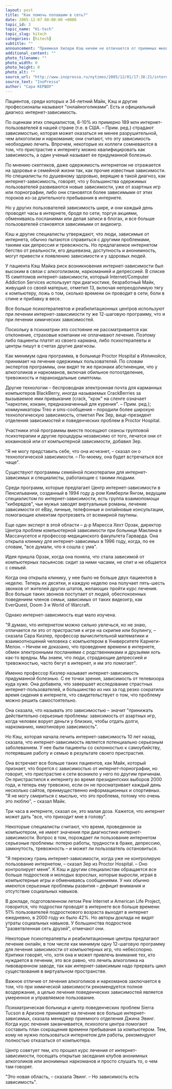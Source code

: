 ```yaml
---
layout: post
title: "Как помочь попавшим в сеть?"
date: 2005-12-07 00:00:00 +0000
topic_id: 3
topic_name: "Hi-tech"
topic_slug: hitech
categories: [hitech]
subtitle: ""
announcement: "Приемная Хилари Кэш ничем не отличается от приемных многих психотерапевтов: негромкая классическая музыка, картины и цветы, полки с брошюрами о том, как получить помощь. Но вместе со своими пациентами Кэш, которая возглавляет Internet/Computer Addiction Services в Рэдмонде, где находится главный офис Microsoft, является пионером в новой нише здравоохранения и лечения зависимостей."
additional_content: ""
photo_filename: ""
photo_width: 0
photo_height: 0
photo_alt: ""
source_url: "http://www.inopressa.ru/nytimes/2005/12/01/17:38:21/internet"
source_text: "InoPressa"
author: "Сара КЕРШОУ"
---
```

Пациентов, среди которых и 34-летний Майк, Кэш и другие профессионалы называют "онлайноголиками". Есть и официальный диагноз: интернет-зависимость.

По оценкам этих специалистов, 6-10% из примерно 189 млн интернет-пользователей в нашей стране (т.е. в США. – Прим. ред.) страдают зависимостью, которая может оказаться не менее разрушительной, чем алкоголизм и наркомания; они считают, что эту зависимость необходимо лечить. Впрочем, некоторые их коллеги сомневаются в том, что пристрастие к интернету можно квалифицировать как зависимость, а один ученый называет ее придуманной болезнью.

По мнению скептиков, даже одержимость интернетом не отражается на здоровье и семейной жизни так, как прочие известные зависимости. Но специалисты по душевному здоровью, верящие в такой диагноз, как интернет-зависимость, говорят, что у большинства одержимых пользователей развиваются новые зависимости, уже от азартных игр или порнографии, либо они становятся более зависимыми от этих пороков из-за длительного пребывания в интернете.

Но у других пользователей зависимость шире, и они каждый день проводят часы в интернете, бродя по сети, торгуя акциями, обмениваясь посланиями или делая записи в блогах, и все больше пользователей становятся зависимыми от видеоигр.

Кэш и другие специалисты утверждают, что люди, зависимые от интернета, обычно пытаются справиться с другими проблемами, такими как депрессия и тревожность. Но предлагаемое интернетом бегство от реальности, его дешевизна, доступность и анонимность, могут привести к появлению зависимости и у здоровых людей.

У пациента Кэш Майка риск возникновения интернет-зависимости был высоким в связи с алкоголизмом, наркоманией и депрессией. В списке 15 симптомов интернет-зависимости, который Internet/Computer Addiction Services использует при диагностике, безработный Майк, живущий со своей матерью, отметил 13, включая непреодолимую тягу к компьютеру, ложь о том, сколько времени он проводит в сети, боли в спине и прибавку в весе.

Все больше психотерапевтов и реабилитационных центров используют при лечении интернет-зависимости ту же 12-шаговую программу, что и при лечении химических зависимостей.

Поскольку в психиатрии это состояние не рассматривается как отклонение, страховые компании не оплачивают лечение. Поэтому либо пациенты платят из своего кармана, либо психотерапевты и центры пишут в счетах другие диагнозы.

Как минимум одна программа, в больнице Proctor Hospital в Иллинойсе, принимает на лечение одержимых пользователей. По словам экспертов программы, они видят те же признаки абстиненции, что у алкоголиков и наркоманов, включая обильное потоотделение, тревожность и параноидальные симптомы.

Другие технологии – беспроводная электронная почта для карманных компьютеров BlackBerry, иногда называемых CrackBerries за вызываемое ими привыкание (crack, "крэк" на сленге означает "наркотик, кокаин, предназначенный для курения". – Прим. ред.); коммуникаторы Treo и sms-сообщения – породили более широкую технологическую зависимость, отметил Рик Зер, вице-президент отделения зависимостей и поведенческих проблем в Proctor Hospital.

Участники этой программы вместе посещают сеансы групповой психотерапии и другие процедуры независимо от того, лечатся они от кокаиновой или от компьютерной зависимости, добавил Зер.

"Я не могу представить себе, что она исчезнет, – сказал он о технологической зависимости. – По-моему, она будет встречаться все чаще".

Существуют программы семейной психотерапии для интернет-зависимых и специалисты, работающие с такими людьми.

Среди программ, которые предлагает Центр интернет-зависимости в Пенсильвании, созданный в 1994 году д-ром Кимберли Янгом, ведущим специалистом по интернет-зависимости, есть группа взаимопомощи "кибервдов", чьи мужья заводят виртуальные романы, лечение зависимости от eBay, личные, телефонные и онлайновые консультации, помогающие клиентам протрезветь от всемирной паутины.

Еще один эксперт в этой области – д-р Маресса Хехт Орзак, директор Центра проблем компьютерной зависимости при больнице Маклина в Массачусетсе и профессор медицинского факультета Гарварда. Она открыла клинику для интернет-зависимых в 1996 году, когда, по ее словам, "все думали, что я сошла с ума".

Идея пришла Орзак, когда она поняла, что стала зависимой от компьютерных пасьянсов: сидит за ними часами, не спит и не общается с семьей.

Когда она открыла клинику, у нее было не больше двух пациентов в неделю. Теперь их десятки, и каждую неделю она получает пять-шесть звонков от жителей других штатов, желающих пройти курс лечения. Все больше таких звонков поступает от людей, обеспокоенных поведением членов семьи, зависимых от таких видеоигр, как EverQuest, Doom 3 и World of Warcraft.

Однако интернет-зависимость еще мало изучена.

"Я думаю, что интернетом можно сильно увлечься, но не знаю, отличается ли это от пристрастия к игре на скрипке или боулингу, – сказала Сара Кизлер, профессор вычислительной математики и взаимоотношений человека с компьютером в Университете Карнеги-Мелон. – Ничем не доказано, что проведение времени в интернете, обмен электронными посланиями с родственниками и друзьями хоть как-то вредны. Мы знаем, что люди, страдающие депрессией и тревожностью, часто бегут в интернет, и им это помогает".

Именно профессор Кизлер называет интернет-зависимость придуманной болезнью. С ее точки зрения, зависимость от телевизора куда хуже. Она добавила, что завершает исследование страстных интернет-пользователей, и большинство из них за год резко сократили время сидения в интернете, что свидетельствует о том, что проблему можно решить самостоятельно.

Она сказала, что называть это зависимостью – значит "принижать действительно серьезные проблемы: зависимость от азартных игр, когда человек ворует деньги у близких, чтобы отдать долги, наркоманию, никотиновую зависимость".

Но Кэш, которая начала лечить интернет-зависимость 10 лет назад, сказала, что интернет-зависимость является потенциально серьезным заболеванием. У нее были пациенты со склонностью к самоубийству, потерявшие работу и семью в результате своего пристрастия.

Она встречает все больше таких пациентов, как Майк, который признает, что борется с зависимостью от интернет-порнографии, но говорит, что пристрастие к сети возникло у него по другим причинам. Он пристрастился к интернету во время президентских выборов 2000 года, и теперь ему тревожно, если он не просматривает каждый день несколько сайтов, преимущественно информационных и спортивных. "Я не могу смириться с мыслью, что это проблема, потому что очень это люблю", – сказал Майк.

Три часа в интернете, сказал он, это малая доза. Кажется, что интернет может дать "все, что приходит мне в голову".

Некоторые специалисты считают, что время, проведенное за компьютером, не имеет значения при диагностике интернет-зависимости. Вопрос в том, порождает ли пользование интернетом серьезные проблемы: потерю работы, трудности в браке, депрессию, замкнутость, тревожность – и может ли пользователь остановиться.

"Я перехожу грань интернет-зависимости, когда уже не контролирую пользование интернетом, – сказал Зер из Proctor Hospital. – Оно контролирует меня". К Кэш и другим специалистам обращается все больше подростков и молодых взрослых, которые выросли, играя в компьютерные игры и обмениваясь сообщениями. У них обычно имеются серьезные проблемы развития – дефицит внимания и отсутствие социальных навыков.

В докладе, подготовленном летом Pew Internet и American Life Project, говорится, что подростки проводят в интернете все больше времени: 51% пользователей подросткового возраста выходят в интернет ежедневно, в 2000 году их было 42%. Но авторы доклада не видят утраты социальных навыков. У большинства подростков "разветвленная сеть друзей", отмечают они.

Некоторые психотерапевты и реабилитационные центры предлагают лечение онлайн, в том числе как минимум одну 12-шаговую программу для лечения зависимости от компьютерных игр, что небесспорно. Критики говорят, что, хотя она и может привлечь внимание тех, кто нуждается в лечении, это все равно, что лечить алкоголика на пивоваренном заводе, так как интернет-зависимым надо прервать цикл существования в виртуальном пространстве.

Важное отличие от лечения алкоголиков и наркоманов заключается в том, что при химической зависимости рекомендуется полное воздержание, а целью лечения поведенческих зависимостей является умеренное и управляемое пользование.

Психиатрическая больница и центр поведенческих проблем Sierra Tucson в Аризоне принимает на лечение все больше интернет-зависимых, сказала менеджер приемного отделения Джина Эвинг. Когда курс лечения заканчивается, психологи центра помогают составить план сокращения времени пребывания за компьютером. Тем, кому не нужно пользоваться интернетом для работы, рекомендуют полностью отказаться от компьютера.

Центр советует тем, кто прошел курс лечения от интернет-зависимости, посещать открытые заседания клубов анонимных алкоголиков или анонимных наркоманов и просто слушать то, о чем там говорят.

"Это новая область, – сказала Эвинг. – Но зависимость есть зависимость".
